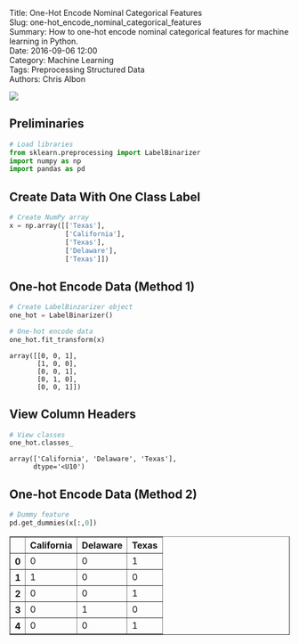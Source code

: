 Title: One-Hot Encode Nominal Categorical Features  
Slug: one-hot_encode_nominal_categorical_features     
Summary: How to one-hot encode nominal categorical features for machine learning in Python.   
Date: 2016-09-06 12:00  
Category: Machine Learning  
Tags: Preprocessing Structured Data  
Authors: Chris Albon

<a alt="One-hot encoding" href="https://machinelearningflashcards.com">
    <img src="one-hot_encode_nominal_categorical_features/One-Hot_Encoding_print.png" class="flashcard center-block">
</a>

## Preliminaries


```python
# Load libraries
from sklearn.preprocessing import LabelBinarizer
import numpy as np
import pandas as pd
```

## Create Data With One Class Label


```python
# Create NumPy array
x = np.array([['Texas'], 
              ['California'], 
              ['Texas'], 
              ['Delaware'], 
              ['Texas']])
```

## One-hot Encode Data (Method 1)


```python
# Create LabelBinzarizer object
one_hot = LabelBinarizer()

# One-hot encode data
one_hot.fit_transform(x)
```




    array([[0, 0, 1],
           [1, 0, 0],
           [0, 0, 1],
           [0, 1, 0],
           [0, 0, 1]])



## View Column Headers


```python
# View classes
one_hot.classes_
```




    array(['California', 'Delaware', 'Texas'],
          dtype='<U10')



## One-hot Encode Data (Method 2)


```python
# Dummy feature
pd.get_dummies(x[:,0])
```




<div>
<style>
    .dataframe thead tr:only-child th {
        text-align: right;
    }

    .dataframe thead th {
        text-align: left;
    }

    .dataframe tbody tr th {
        vertical-align: top;
    }
</style>
<table border="1" class="dataframe">
  <thead>
    <tr style="text-align: right;">
      <th></th>
      <th>California</th>
      <th>Delaware</th>
      <th>Texas</th>
    </tr>
  </thead>
  <tbody>
    <tr>
      <th>0</th>
      <td>0</td>
      <td>0</td>
      <td>1</td>
    </tr>
    <tr>
      <th>1</th>
      <td>1</td>
      <td>0</td>
      <td>0</td>
    </tr>
    <tr>
      <th>2</th>
      <td>0</td>
      <td>0</td>
      <td>1</td>
    </tr>
    <tr>
      <th>3</th>
      <td>0</td>
      <td>1</td>
      <td>0</td>
    </tr>
    <tr>
      <th>4</th>
      <td>0</td>
      <td>0</td>
      <td>1</td>
    </tr>
  </tbody>
</table>
</div>


